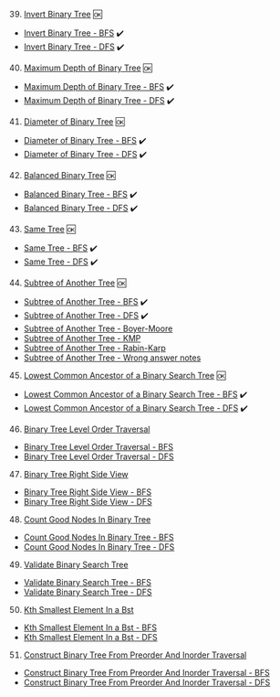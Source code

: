39. [Invert Binary Tree](https://leetcode.com/problems/invert-binary-tree/) 🆗
- [Invert Binary Tree - BFS](https://github.com/MayHyeyeonKim/algorithms/blob/main/study/PY/Trees/BFS_InverBinaryTree.py) ✔️
- [Invert Binary Tree - DFS](https://github.com/MayHyeyeonKim/algorithms/blob/main/study/PY/Trees/DFS_InverBinaryTree.py) ✔️


40. [Maximum Depth of Binary Tree](https://leetcode.com/problems/maximum-depth-of-binary-tree/) 🆗
- [Maximum Depth of Binary Tree - BFS](https://github.com/MayHyeyeonKim/algorithms/blob/main/study/PY/Trees/BFS_MaximumDepthofBinaryTree.py) ✔️
- [Maximum Depth of Binary Tree - DFS](https://github.com/MayHyeyeonKim/algorithms/blob/main/study/PY/Trees/DFS_MaximumDepthofBinaryTree.py) ✔️


41. [Diameter of Binary Tree](https://leetcode.com/problems/diameter-of-binary-tree/) 🆗
- [Diameter of Binary Tree - BFS](https://github.com/MayHyeyeonKim/algorithms/blob/main/study/PY/Trees/BFS_DiameterofBinaryTree.py) ✔️
- [Diameter of Binary Tree - DFS](https://github.com/MayHyeyeonKim/algorithms/blob/main/study/PY/Trees/DFS_DiameterofBinaryTree.py) ✔️


42. [Balanced Binary Tree](https://leetcode.com/problems/balanced-binary-tree/) 🆗
- [Balanced Binary Tree - BFS](https://github.com/MayHyeyeonKim/algorithms/blob/main/study/PY/Trees/BFS_BalancedBinaryTree.py) ✔️
- [Balanced Binary Tree - DFS](https://github.com/MayHyeyeonKim/algorithms/blob/main/study/PY/Trees/DFS_BalancedBinaryTree.py) ✔️


43. [Same Tree](https://leetcode.com/problems/same-tree/) 🆗
- [Same Tree - BFS](https://github.com/MayHyeyeonKim/algorithms/blob/main/study/PY/Trees/BFS_SameTree.py) ✔️
- [Same Tree - DFS](https://github.com/MayHyeyeonKim/algorithms/blob/main/study/PY/Trees/DFS_SameTree.py) ✔️

44. [Subtree of Another Tree](https://leetcode.com/problems/subtree-of-another-tree/) 🆗
- [Subtree of Another Tree - BFS](https://github.com/MayHyeyeonKim/algorithms/blob/main/study/PY/Trees/BFS_SubtreeofAnotherTree.py) ✔️
- [Subtree of Another Tree - DFS](https://github.com/MayHyeyeonKim/algorithms/blob/main/study/PY/Trees/DFS_SubtreeofAnotherTree.py) ✔️
- [Subtree of Another Tree - Boyer-Moore](https://github.com/MayHyeyeonKim/algorithms/blob/main/study/PY/Trees/Boyer-Moore_SubtreeofAnotherTree.py)
- [Subtree of Another Tree - KMP](https://github.com/MayHyeyeonKim/algorithms/blob/main/study/PY/Trees/KMP_SubtreeofAnotherTree.py)
- [Subtree of Another Tree - Rabin-Karp](https://github.com/MayHyeyeonKim/algorithms/blob/main/study/PY/Trees/Rabin-Karp_SubtreeofAnotherTree.py)
- [Subtree of Another Tree - Wrong answer notes](https://github.com/MayHyeyeonKim/algorithms/blob/main/study/PY/Trees/Wrong-answer-notes.py)



45. [Lowest Common Ancestor of a Binary Search Tree](https://leetcode.com/problems/lowest-common-ancestor-of-a-binary-search-tree/) 🆗
- [Lowest Common Ancestor of a Binary Search Tree - BFS](https://github.com/MayHyeyeonKim/algorithms/blob/main/study/PY/Trees/BFS_LowestCommonAncestorofaBinarySearchTree.py) ✔️
- [Lowest Common Ancestor of a Binary Search Tree - DFS](https://github.com/MayHyeyeonKim/algorithms/blob/main/study/PY/Trees/DFS_LowestCommonAncestorofaBinarySearchTree.py) ✔️


46. [Binary Tree Level Order Traversal](https://leetcode.com/problems/binary-tree-level-order-traversal/)
- [Binary Tree Level Order Traversal - BFS](study/PY/Trees/BFS_BinaryTreeLevelOrderTraversal.py)
- [Binary Tree Level Order Traversal - DFS](study/PY/Trees/DFS_BinaryTreeLevelOrderTraversal.py)


47. [Binary Tree Right Side View](https://leetcode.com/problems/binary-tree-right-side-view/)
- [Binary Tree Right Side View - BFS](study/PY/Trees/BFS_BinaryTreeRightSideView.py)
- [Binary Tree Right Side View - DFS](study/PY/Trees/DFS_BinaryTreeRightSideView.py)


48. [Count Good Nodes In Binary Tree](https://leetcode.com/problems/count-good-nodes-in-binary-tree/)
- [Count Good Nodes In Binary Tree - BFS](study/PY/Trees/BFS_CountGoodNodesInBinaryTree.py)
- [Count Good Nodes In Binary Tree - DFS](study/PY/Trees/DFS_CountGoodNodesInBinaryTree.py)

49. [Validate Binary Search Tree](https://leetcode.com/problems/validate-binary-search-tree/)
- [Validate Binary Search Tree - BFS](study/PY/Trees/BFS_ValidateBinarySearchTree.py)
- [Validate Binary Search Tree - DFS](study/PY/Trees/DFS_ValidateBinarySearchTree.py)

50. [Kth Smallest Element In a Bst](https://leetcode.com/problems/kth-smallest-element-in-a-bst/)
- [Kth Smallest Element In a Bst - BFS](study/PY/Trees/BFS_KthSmallestElementInaBst.py)
- [Kth Smallest Element In a Bst - DFS](study/PY/Trees/DFS_KthSmallestElementInaBst.py)

51. [Construct Binary Tree From Preorder And Inorder Traversal](https://leetcode.com/problems/construct-binary-tree-from-preorder-and-inorder-traversal/)
- [Construct Binary Tree From Preorder And Inorder Traversal - BFS](study/PY/Trees/BFS_ConstructBinaryTreeFromPreorderAndInorderTraversal.py)
- [Construct Binary Tree From Preorder And Inorder Traversal - DFS](study/PY/Trees/DFS_ConstructBinaryTreeFromPreorderAndInorderTraversal.py)
